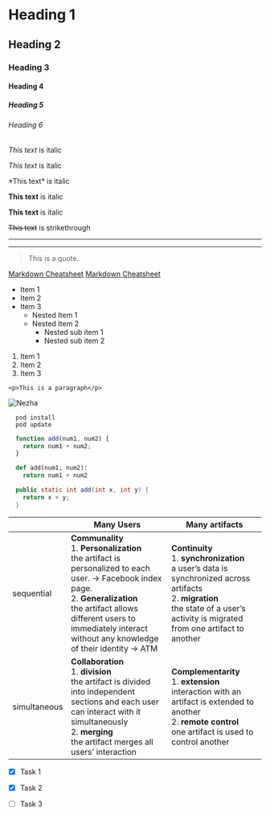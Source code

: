 <!-- Headings -->
# Heading 1
## Heading 2
### Heading 3
#### Heading 4
##### Heading 5
###### Heading 6

<!-- Italics -->
*This text* is italic

_This text_ is italic

<!-- Show star -->
\*This text\* is italic

<!-- Strong -->
**This text** is italic

__This text__ is italic

<!-- Strikethrough -->
~~This text~~ is strikethrough

<!-- Horizontal rule -->
---
___

<!-- Blockquote -->
> This is a quote.

<!-- Links -->
[Markdown Cheatsheet](https://github.com/ShaoyangYe/Markdown-Notes/blob/master/Markdown_Cheatsheet.md)
[Markdown Cheatsheet](https://github.com/ShaoyangYe/Markdown-Notes/blob/master/Markdown_Cheatsheet.md
"Markdown_Cheatsheet")

<!-- Unordered List -->
* Item 1
* Item 2
* Item 3
  * Nested Item 1
  * Nested Item 2
    * Nested sub item 1
    * Nested sub item 2
    
<!-- Ordered List -->
1. Item 1
1. Item 2
1. Item 3


<!-- Inline Code Block -->
`<p>This is a paragraph</p>`

<!-- Image -->
![Nezha](https://firebasestorage.googleapis.com/v0/b/mylunchat-6e0d4.appspot.com/o/profile_image%2FnS0ANk5Qs1Xsfx545ybpfiOpjh83?alt=media&token=f05e11c4-bbd0-4cf7-84e9-2eec3e24ad2c)



<!-- Github Markdown -->


<!-- Code Blocks -->
```
  pod install
  pod update
```

```javascript
  function add(num1, num2) {
    return num1 + num2;
  }
```

```python 
  def add(num1, num2):
    return num1 + num2
```

```java
  public static int add(int x, int y) {
    return x + y;
  }
```

<!-- Tables -->

|              | Many Users                               | Many artifacts                           |
| ------------ | ---------------------------------------- | ---------------------------------------- |
| sequential   | **Communality**  <br/>  1. **Personalization** <br/>  the artifact is personalized to each user. -> Facebook index page. <br/>  2. **Generalization** <br/>  the artifact allows different users to immediately interact without any knowledge of their identity -> ATM | **Continuity** <br/>   1. **synchronization** <br/>  a user’s data is synchronized across artifacts <br/>  2. **migration** <br/>  the state of a user’s activity is migrated from one artifact to another |
| simultaneous | **Collaboration** <br/> 1. **division** <br/>  the artifact is divided into independent sections and each user can interact with it simultaneously <br/>  2. **merging** <br/>  the artifact merges all users’ interaction | **Complementarity**  <br/> 1. **extension**  <br/>  interaction with an artifact is extended to  another  <br/> 2. **remote control** <br/>  one artifact is used to control another |

<!-- Task Lists -->
* [x] Task 1
* [x] Task 2
* [ ] Task 3

